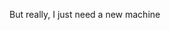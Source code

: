 <!--
id: 640293634
link: http://kevinisom.info/post/640293634/but-really-i-just-need-a-new-machine
slug: but-really-i-just-need-a-new-machine
date: Fri May 28 2010 21:20:21 GMT+1200 (NZST)
raw: {"blog_name":"kevinisom","id":640293634,"post_url":"http://kevinisom.info/post/640293634/but-really-i-just-need-a-new-machine","slug":"but-really-i-just-need-a-new-machine","type":"text","date":"2010-05-28 09:20:21 GMT","timestamp":1275038421,"state":"published","format":"html","reblog_key":"D62m3pX0","tags":[],"short_url":"http://tmblr.co/Zw68YycAXi2","highlighted":[],"feed_item":"http://twitter.com/kev_nz/statuses/14884181731","from_feed_id":"650289","note_count":0,"title":null,"body":"<p>But really, I just need a new machine</p>"}
publish: 2010-05-028
tags: 
title: null
-->


But really, I just need a new machine


